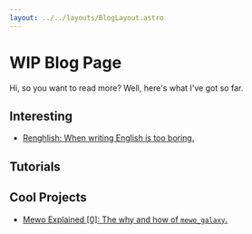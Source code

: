 ```yaml
---
layout: ../../layouts/BlogLayout.astro
---
```


# WIP Blog Page

Hi, so you want to read more?
Well, here's what I've got so far.

## Interesting

- [Renghlish: When writing English is too boring.](/blog/interesting/renghlish)

## Tutorials

## Cool Projects

- [Mewo Explained \[0\]: The why and how of `mewo_galaxy`.](/blog/coolprojects/mewo_explained_0)
